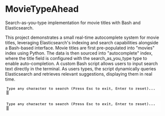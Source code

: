 # MovieTypeAhead
Search-as-you-type implementation for movie titles with Bash and Elasticsearch.

This project demonstrates a small real-time autocomplete system for movie titles, leveraging Elasticsearch's indexing and 
search capabilities alongside a Bash-based interface. Movie titles are first pre-populated into "movies" index using 
Python. The data is then sourced into "autocomplete" index, where the title field is configured with the search_as_you_type
type to enable auto-completion. A custom Bash script allows users to input search text directly in the terminal. As 
users types, the script dynamically queries Elasticsearch and retrieves relevant suggestions, displaying them in real time.

![Start](./images/input.png)

![Example input and result](./images/input.png)


